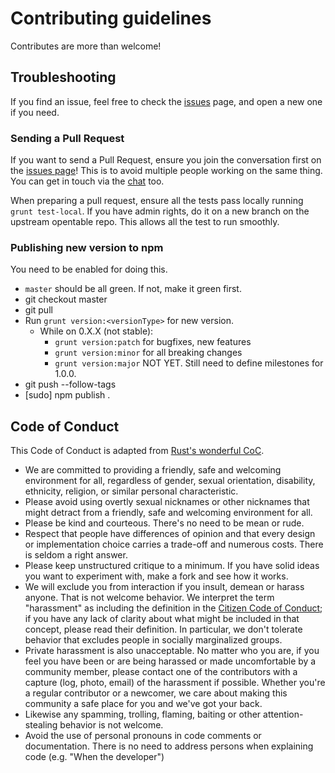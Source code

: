 Contributing guidelines
=======================

Contributes are more than welcome!

## Troubleshooting

If you find an issue, feel free to check the [issues](https://github.com/opentable/oc/issues) page, and open a new one if you need.

### Sending a Pull Request

If you want to send a Pull Request, ensure you join the conversation first on the [issues page](https://github.com/opentable/oc/issues)! This is to avoid multiple people working on the same thing. You can get in touch via the [chat](https://gitter.im/opentable/oc) too.

When preparing a pull request, ensure all the tests pass locally running `grunt test-local`. If you have admin rights, do it on a new branch on the upstream opentable repo. This allows all the test to run smoothly.

### Publishing new version to npm

You need to be enabled for doing this.
* `master` should be all green. If not, make it green first.
* git checkout master
* git pull
* Run `grunt version:<versionType>` for new version.
  * While on 0.X.X (not stable):
    * `grunt version:patch` for bugfixes, new features
    * `grunt version:minor` for all breaking changes
    * `grunt version:major` NOT YET. Still need to define milestones for 1.0.0.
* git push --follow-tags
* [sudo] npm publish .

## Code of Conduct

This Code of Conduct is adapted from [Rust's wonderful
CoC](http://www.rust-lang.org/conduct.html).

* We are committed to providing a friendly, safe and welcoming
  environment for all, regardless of gender, sexual orientation,
  disability, ethnicity, religion, or similar personal characteristic.
* Please avoid using overtly sexual nicknames or other nicknames that
  might detract from a friendly, safe and welcoming environment for
  all.
* Please be kind and courteous. There's no need to be mean or rude.
* Respect that people have differences of opinion and that every
  design or implementation choice carries a trade-off and numerous
  costs. There is seldom a right answer.
* Please keep unstructured critique to a minimum. If you have solid
  ideas you want to experiment with, make a fork and see how it works.
* We will exclude you from interaction if you insult, demean or harass
  anyone.  That is not welcome behavior. We interpret the term
  "harassment" as including the definition in the [Citizen Code of
  Conduct](http://citizencodeofconduct.org/); if you have any lack of
  clarity about what might be included in that concept, please read
  their definition. In particular, we don't tolerate behavior that
  excludes people in socially marginalized groups.
* Private harassment is also unacceptable. No matter who you are, if
  you feel you have been or are being harassed or made uncomfortable
  by a community member, please contact one of the contributors with a capture (log, photo, email) of
  the harassment if possible.  Whether you're a regular contributor or
  a newcomer, we care about making this community a safe place for you
  and we've got your back.
* Likewise any spamming, trolling, flaming, baiting or other
  attention-stealing behavior is not welcome.
* Avoid the use of personal pronouns in code comments or
  documentation. There is no need to address persons when explaining
  code (e.g. "When the developer")
